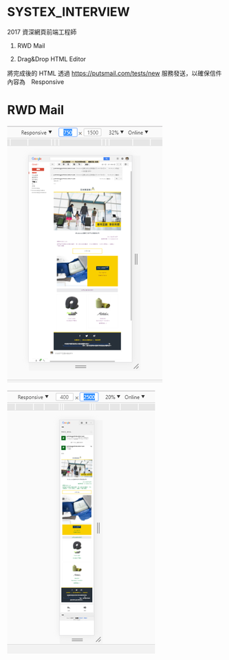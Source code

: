 # SYSTEX_INTERVIEW

2017 資深網頁前端工程師

1. RWD Mail

2. Drag&Drop HTML Editor

將完成後的 HTML 透過 https://putsmail.com/tests/new 服務發送，以確保信件內容為　Responsive

# RWD Mail

![image](https://raw.githubusercontent.com/yoyo82725/SYSTEX_INTERVIEW/master/RWD_MAIL1.png)

![image](https://raw.githubusercontent.com/yoyo82725/SYSTEX_INTERVIEW/master/RWD_MAIL2.png)